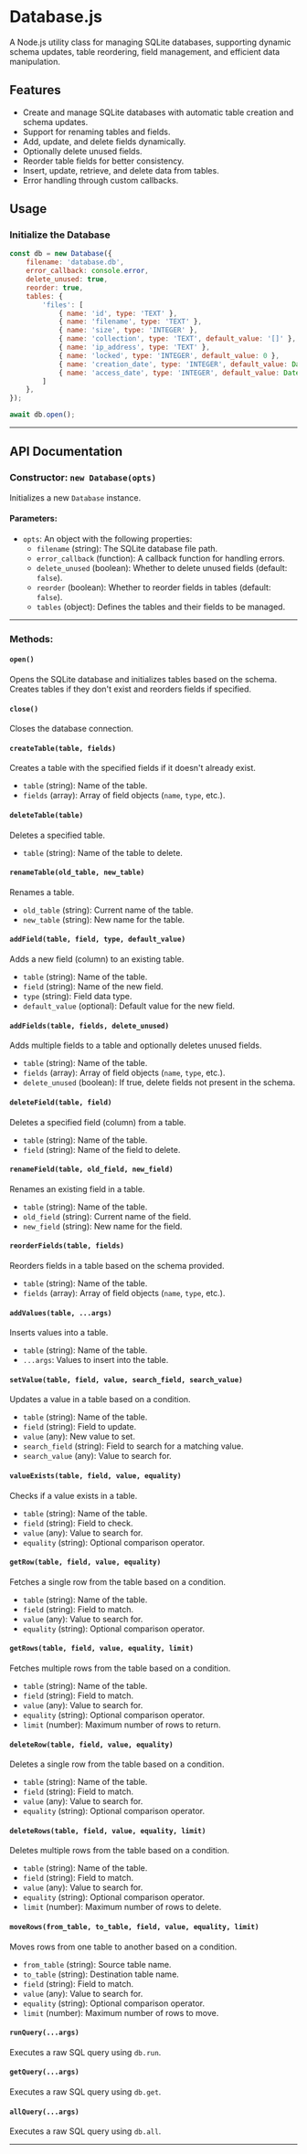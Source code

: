 
# Database.js

A Node.js utility class for managing SQLite databases, supporting dynamic schema updates, table reordering, field management, and efficient data manipulation.

## Features
- Create and manage SQLite databases with automatic table creation and schema updates.
- Support for renaming tables and fields.
- Add, update, and delete fields dynamically.
- Optionally delete unused fields.
- Reorder table fields for better consistency.
- Insert, update, retrieve, and delete data from tables.
- Error handling through custom callbacks.


## Usage

### Initialize the Database

```js
const db = new Database({
    filename: 'database.db',
    error_callback: console.error,
    delete_unused: true,
    reorder: true,
    tables: {
        'files': [
            { name: 'id', type: 'TEXT' },
            { name: 'filename', type: 'TEXT' },
            { name: 'size', type: 'INTEGER' },
            { name: 'collection', type: 'TEXT', default_value: '[]' },
            { name: 'ip_address', type: 'TEXT' },
            { name: 'locked', type: 'INTEGER', default_value: 0 },
            { name: 'creation_date', type: 'INTEGER', default_value: Date.now() },
            { name: 'access_date', type: 'INTEGER', default_value: Date.now() },
        ]
    },
});

await db.open();
```

---

## API Documentation

### Constructor: `new Database(opts)`

Initializes a new `Database` instance.

#### Parameters:
- `opts`: An object with the following properties:
  - `filename` (string): The SQLite database file path.
  - `error_callback` (function): A callback function for handling errors.
  - `delete_unused` (boolean): Whether to delete unused fields (default: `false`).
  - `reorder` (boolean): Whether to reorder fields in tables (default: `false`).
  - `tables` (object): Defines the tables and their fields to be managed.

---

### Methods:

#### `open()`
Opens the SQLite database and initializes tables based on the schema. Creates tables if they don't exist and reorders fields if specified.

#### `close()`
Closes the database connection.

#### `createTable(table, fields)`
Creates a table with the specified fields if it doesn't already exist.

- `table` (string): Name of the table.
- `fields` (array): Array of field objects (`name`, `type`, etc.).

#### `deleteTable(table)`
Deletes a specified table.

- `table` (string): Name of the table to delete.

#### `renameTable(old_table, new_table)`
Renames a table.

- `old_table` (string): Current name of the table.
- `new_table` (string): New name for the table.

#### `addField(table, field, type, default_value)`
Adds a new field (column) to an existing table.

- `table` (string): Name of the table.
- `field` (string): Name of the new field.
- `type` (string): Field data type.
- `default_value` (optional): Default value for the new field.

#### `addFields(table, fields, delete_unused)`
Adds multiple fields to a table and optionally deletes unused fields.

- `table` (string): Name of the table.
- `fields` (array): Array of field objects (`name`, `type`, etc.).
- `delete_unused` (boolean): If true, delete fields not present in the schema.

#### `deleteField(table, field)`
Deletes a specified field (column) from a table.

- `table` (string): Name of the table.
- `field` (string): Name of the field to delete.

#### `renameField(table, old_field, new_field)`
Renames an existing field in a table.

- `table` (string): Name of the table.
- `old_field` (string): Current name of the field.
- `new_field` (string): New name for the field.

#### `reorderFields(table, fields)`
Reorders fields in a table based on the schema provided.

- `table` (string): Name of the table.
- `fields` (array): Array of field objects (`name`, `type`, etc.).

#### `addValues(table, ...args)`
Inserts values into a table.

- `table` (string): Name of the table.
- `...args`: Values to insert into the table.

#### `setValue(table, field, value, search_field, search_value)`
Updates a value in a table based on a condition.

- `table` (string): Name of the table.
- `field` (string): Field to update.
- `value` (any): New value to set.
- `search_field` (string): Field to search for a matching value.
- `search_value` (any): Value to search for.

#### `valueExists(table, field, value, equality)`
Checks if a value exists in a table.

- `table` (string): Name of the table.
- `field` (string): Field to check.
- `value` (any): Value to search for.
- `equality` (string): Optional comparison operator.

#### `getRow(table, field, value, equality)`
Fetches a single row from the table based on a condition.

- `table` (string): Name of the table.
- `field` (string): Field to match.
- `value` (any): Value to search for.
- `equality` (string): Optional comparison operator.

#### `getRows(table, field, value, equality, limit)`
Fetches multiple rows from the table based on a condition.

- `table` (string): Name of the table.
- `field` (string): Field to match.
- `value` (any): Value to search for.
- `equality` (string): Optional comparison operator.
- `limit` (number): Maximum number of rows to return.

#### `deleteRow(table, field, value, equality)`
Deletes a single row from the table based on a condition.

- `table` (string): Name of the table.
- `field` (string): Field to match.
- `value` (any): Value to search for.
- `equality` (string): Optional comparison operator.

#### `deleteRows(table, field, value, equality, limit)`
Deletes multiple rows from the table based on a condition.

- `table` (string): Name of the table.
- `field` (string): Field to match.
- `value` (any): Value to search for.
- `equality` (string): Optional comparison operator.
- `limit` (number): Maximum number of rows to delete.

#### `moveRows(from_table, to_table, field, value, equality, limit)`
Moves rows from one table to another based on a condition.

- `from_table` (string): Source table name.
- `to_table` (string): Destination table name.
- `field` (string): Field to match.
- `value` (any): Value to search for.
- `equality` (string): Optional comparison operator.
- `limit` (number): Maximum number of rows to move.

#### `runQuery(...args)`
Executes a raw SQL query using `db.run`.

#### `getQuery(...args)`
Executes a raw SQL query using `db.get`.

#### `allQuery(...args)`
Executes a raw SQL query using `db.all`.

---
